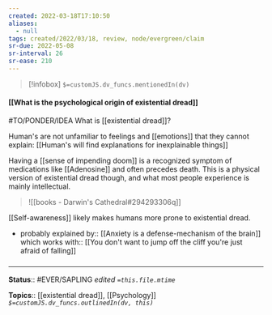 ```yaml
---
created: 2022-03-18T17:10:50 
aliases:
  - null
tags: created/2022/03/18, review, node/evergreen/claim
sr-due: 2022-05-08
sr-interval: 26
sr-ease: 210
---
```

> [!infobox]
`$=customJS.dv_funcs.mentionedIn(dv)`

#### [[What is the psychological origin of existential dread]] 

#TO/PONDER/IDEA What is [[existential dread]]?

Human's are not unfamiliar to feelings and [[emotions]] that they cannot explain:
[[Human's will find explanations for inexplainable things]]

Having a [[sense of impending doom]] is a recognized symptom of medications like [[Adenosine]] and often precedes death. This is a physical version of existential dread though, and what most people experience is mainly intellectual.

> ![[books - Darwin's Cathedral#294293306q]]

[[Self-awareness]] likely makes humans more prone to existential dread. 


- probably
explained by:: [[Anxiety is a defense-mechanism of the brain]]
which
works with:: [[You don't want to jump off the cliff you're just afraid of falling]]

### <hr class="footnote"/>

**Status**:: #EVER/SAPLING 
*edited `=this.file.mtime`*

**Topics**:: [[existential dread]], [[Psychology]]
*`$=customJS.dv_funcs.outlinedIn(dv, this)`*
